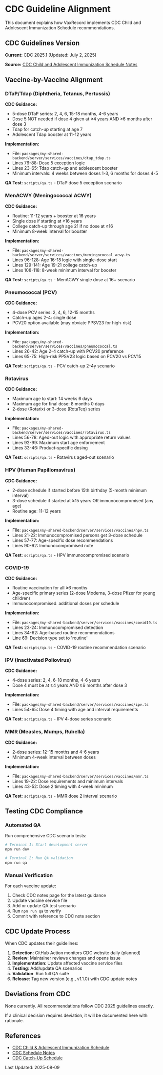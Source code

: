 # CDC Guideline Alignment

This document explains how VaxRecord implements CDC Child and Adolescent Immunization Schedule recommendations.

## CDC Guidelines Version

**Current:** CDC 2025.1 (Updated: July 2, 2025)

**Source:** [CDC Child and Adolescent Immunization Schedule Notes](https://www.cdc.gov/vaccines/hcp/imz-schedules/child-adolescent-notes.html)

## Vaccine-by-Vaccine Alignment

### DTaP/Tdap (Diphtheria, Tetanus, Pertussis)

**CDC Guidance:**
- 5-dose DTaP series: 2, 4, 6, 15-18 months, 4-6 years
- Dose 5 NOT needed if dose 4 given at ≥4 years AND ≥6 months after dose 3
- Tdap for catch-up starting at age 7
- Adolescent Tdap booster at 11-12 years

**Implementation:**
- File: `packages/my-shared-backend/server/services/vaccines/dtap_tdap.ts`
- Lines 76-88: Dose 5 exception logic
- Lines 23-65: Tdap catch-up and adolescent booster
- Minimum intervals: 4 weeks between doses 1-3, 6 months for doses 4-5

**QA Test:** `scripts/qa.ts` - DTaP dose 5 exception scenario

### MenACWY (Meningococcal ACWY)

**CDC Guidance:**
- Routine: 11-12 years + booster at 16 years
- Single dose if starting at ≥16 years
- College catch-up through age 21 if no dose at ≥16
- Minimum 8-week interval for booster

**Implementation:**
- File: `packages/my-shared-backend/server/services/vaccines/meningococcal_acwy.ts`
- Lines 96-128: Age 16-18 logic with single-dose start
- Lines 129-141: Age 19-21 college catch-up
- Lines 108-118: 8-week minimum interval for booster

**QA Test:** `scripts/qa.ts` - MenACWY single dose at 16+ scenario

### Pneumococcal (PCV)

**CDC Guidance:**
- 4-dose PCV series: 2, 4, 6, 12-15 months
- Catch-up ages 2-4: single dose
- PCV20 option available (may obviate PPSV23 for high-risk)

**Implementation:**
- File: `packages/my-shared-backend/server/services/vaccines/pneumococcal.ts`
- Lines 26-42: Age 2-4 catch-up with PCV20 preference
- Lines 65-75: High-risk PPSV23 logic based on PCV20 vs PCV15

**QA Test:** `scripts/qa.ts` - PCV catch-up 2-4y scenario

### Rotavirus

**CDC Guidance:**
- Maximum age to start: 14 weeks 6 days
- Maximum age for final dose: 8 months 0 days
- 2-dose (Rotarix) or 3-dose (RotaTeq) series

**Implementation:**
- File: `packages/my-shared-backend/server/services/vaccines/rotavirus.ts`
- Lines 56-78: Aged-out logic with appropriate return values
- Lines 92-99: Maximum start age enforcement
- Lines 33-46: Product-specific dosing

**QA Test:** `scripts/qa.ts` - Rotavirus aged-out scenario

### HPV (Human Papillomavirus)

**CDC Guidance:**
- 2-dose schedule if started before 15th birthday (5-month minimum interval)
- 3-dose schedule if started at ≥15 years OR immunocompromised (any age)
- Routine age: 11-12 years

**Implementation:**
- File: `packages/my-shared-backend/server/services/vaccines/hpv.ts`
- Lines 21-22: Immunocompromised persons get 3-dose schedule
- Lines 57-77: Age-specific dose recommendations
- Lines 90-92: Immunocompromised note

**QA Test:** `scripts/qa.ts` - HPV immunocompromised scenario

### COVID-19

**CDC Guidance:**
- Routine vaccination for all ≥6 months
- Age-specific primary series (2-dose Moderna, 3-dose Pfizer for young children)
- Immunocompromised: additional doses per schedule

**Implementation:**
- File: `packages/my-shared-backend/server/services/vaccines/covid19.ts`
- Lines 23-24: Immunocompromised detection
- Lines 34-62: Age-based routine recommendations
- Line 69: Decision type set to 'routine'

**QA Test:** `scripts/qa.ts` - COVID-19 routine recommendation scenario

### IPV (Inactivated Poliovirus)

**CDC Guidance:**
- 4-dose series: 2, 4, 6-18 months, 4-6 years
- Dose 4 must be at ≥4 years AND ≥6 months after dose 3

**Implementation:**
- File: `packages/my-shared-backend/server/services/vaccines/ipv.ts`
- Lines 54-65: Dose 4 timing with age and interval requirements

**QA Test:** `scripts/qa.ts` - IPV 4-dose series scenario

### MMR (Measles, Mumps, Rubella)

**CDC Guidance:**
- 2-dose series: 12-15 months and 4-6 years
- Minimum 4-week interval between doses

**Implementation:**
- File: `packages/my-shared-backend/server/services/vaccines/mmr.ts`
- Lines 19-22: Dose requirements and minimum intervals
- Lines 43-52: Dose 2 timing with 4-week minimum

**QA Test:** `scripts/qa.ts` - MMR dose 2 interval scenario

## Testing CDC Compliance

### Automated QA

Run comprehensive CDC scenario tests:

```bash
# Terminal 1: Start development server
npm run dev

# Terminal 2: Run QA validation
npm run qa
```

### Manual Verification

For each vaccine update:
1. Check CDC notes page for the latest guidance
2. Update vaccine service file
3. Add or update QA test scenario
4. Run `npm run qa` to verify
5. Commit with reference to CDC note section

## CDC Update Process

When CDC updates their guidelines:

1. **Detection**: GitHub Action monitors CDC website daily (planned)
2. **Review**: Maintainer reviews changes and opens issue
3. **Implementation**: Update affected vaccine service files
4. **Testing**: Add/update QA scenarios
5. **Validation**: Run full QA suite
6. **Release**: Tag new version (e.g., v1.1.0) with CDC update notes

## Deviations from CDC

None currently. All recommendations follow CDC 2025 guidelines exactly.

If a clinical decision requires deviation, it will be documented here with rationale.

## References

- [CDC Child & Adolescent Immunization Schedule](https://www.cdc.gov/vaccines/schedules/hcp/imz/child-adolescent.html)
- [CDC Schedule Notes](https://www.cdc.gov/vaccines/hcp/imz-schedules/child-adolescent-notes.html)
- [CDC Catch-Up Schedule](https://www.cdc.gov/vaccines/schedules/hcp/imz/catchup.html)

Last Updated: 2025-08-09

